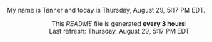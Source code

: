 My name is Tanner and today is Thursday, August 29, 5:17 PM EDT.

<p align="center">This <i>README</i> file is generated <b>every 3 hours</b>!</br>Last refresh: Thursday, August 29, 5:17 PM EDT<br /></p>
